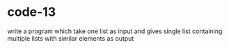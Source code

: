 # code-13
write a program which take one list as input 
and gives single list containing multiple lists 
with similar elements as output
